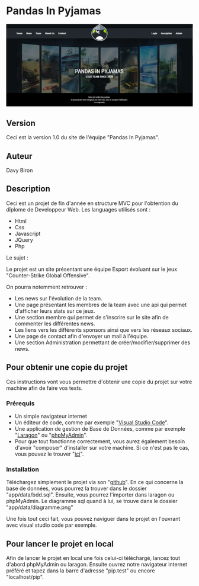 # Pandas In Pyjamas

![Image description](./app/public/images/screenshot.png)

## Version

Ceci est la version 1.0 du site de l'équipe "Pandas In Pyjamas".

## Auteur

Davy Biron

## Description

Ceci est un projet de fin d'année en structure MVC pour l'obtention du dîplome de Developpeur Web.
Les languages utilisés sont : 
* Html
* Css
* Javascript
* JQuery
* Php

Le sujet :

Le projet est un site présentant une équipe Esport évoluant sur le jeux "Counter-Strike Global Offensive".

On pourra notemment retrouver : 
* Les news sur l'évolution de la team.
* Une page présentant les membres de la team avec une api qui permet d'afficher leurs stats sur ce jeux.
* Une section membre qui permet de s'inscrire sur le site afin de commenter les différentes news.
* Les liens vers les différents sponsors ainsi que vers les réseaux sociaux.
* Une page de contact afin d'envoyer un mail à l'équipe.
* Une section Administration permettant de créer/modifier/supprimer des news.

## Pour obtenir une copie du projet

Ces instructions vont vous permettre d'obtenir une copie du projet sur votre machine afin de faire vos tests.

### Prérequis

* Un simple navigateur internet
* Un éditeur de code, comme par exemple "[Visual Studio Code](https://code.visualstudio.com/)".
* Une application de gestion de Base de Données, comme par exemple "[Laragon](https://laragon.org/)" ou "[phpMyAdmin](https://www.phpmyadmin.net/)".
* Pour que tout fonctionne correctement, vous aurez également besoin d'avoir "composer" d'installer sur votre machine. Si ce n'est pas le cas, vous pouvez le trouver "[ici](https://getcomposer.org/)".

### Installation

Téléchargez simplement le projet via son "[github](https://github.com/dbiron/PandasInPyjamas)".
En ce qui concerne la base de données, vous pourrez la trouver dans le dossier "app/data/bdd.sql". Ensuite, vous pourrez l'importer dans laragon ou phpMyAdmin.
Le diagramme sql quand à lui, se trouve dans le dossier "app/data/diagramme.png"

Une fois tout ceci fait, vous pouvez naviguer dans le projet en l'ouvrant avec visual studio code par exemple.

## Pour lancer le projet en local

Afin de lancer le projet en local une fois celui-ci téléchargé, lancez tout d'abord phpMyAdmin ou laragon.
Ensuite ouvrez notre navigateur internet préféré et tapez dans la barre d'adresse "pip.test" ou encore "localhost/pip".
